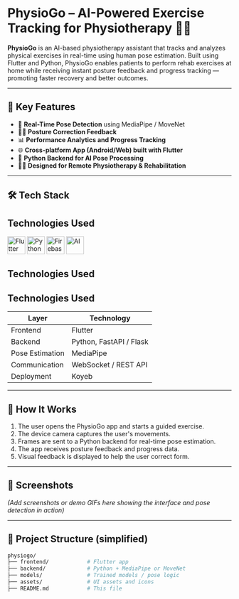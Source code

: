 # PhysioGo – AI-Powered Exercise Tracking for Physiotherapy 💪🤖

**PhysioGo** is an AI-based physiotherapy assistant that tracks and analyzes physical exercises in real-time using human pose estimation. Built using Flutter and Python, PhysioGo enables patients to perform rehab exercises at home while receiving instant posture feedback and progress tracking — promoting faster recovery and better outcomes.

---

## 🧠 Key Features

- 🎯 **Real-Time Pose Detection** using MediaPipe / MoveNet
- 🧍‍♂️ **Posture Correction Feedback**
- 📊 **Performance Analytics and Progress Tracking**
- 🌐 **Cross-platform App (Android/Web) built with Flutter**
- 🔁 **Python Backend for AI Pose Processing**
- 👨‍⚕️ **Designed for Remote Physiotherapy & Rehabilitation**

---

## 🛠️ Tech Stack

## Technologies Used

<img src="https://cdn.jsdelivr.net/gh/devicons/devicon/icons/flutter/flutter-original.svg" alt="Flutter" width="40" />
<img src="https://cdn.jsdelivr.net/gh/devicons/devicon/icons/python/python-original.svg" alt="Python" width="40" />
<img src="https://cdn.jsdelivr.net/gh/devicons/devicon/icons/firebase/firebase-plain.svg" alt="Firebase" width="40" />
<img src="https://img.icons8.com/ios-filled/50/000000/artificial-intelligence.png" alt="AI" width="40" />

## Technologies Used

## Technologies Used



| Layer         | Technology            |
|---------------|------------------------|
| Frontend      | Flutter                |
| Backend       | Python, FastAPI / Flask |
| Pose Estimation | MediaPipe    |
| Communication | WebSocket / REST API   |
| Deployment    | Koyeb |

---

## 🚀 How It Works

1. The user opens the PhysioGo app and starts a guided exercise.
2. The device camera captures the user's movements.
3. Frames are sent to a Python backend for real-time pose estimation.
4. The app receives posture feedback and progress data.
5. Visual feedback is displayed to help the user correct form.

---

## 📸 Screenshots

*(Add screenshots or demo GIFs here showing the interface and pose detection in action)*

---

## 📁 Project Structure (simplified)

```bash
physiogo/
├── frontend/            # Flutter app
├── backend/             # Python + MediaPipe or MoveNet
├── models/              # Trained models / pose logic
├── assets/              # UI assets and icons
├── README.md            # This file

